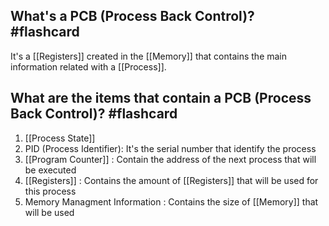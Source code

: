 ## What's a PCB (Process Back Control)? #flashcard 

It's a [[Registers]] created in the [[Memory]] that contains the main information related with a [[Process]]. 
<!--ID: 1680915668885-->


## What are the items that contain a PCB (Process Back Control)? #flashcard 
1. [[Process State]]
2. PID (Process Identifier): It's the serial number that identify the process 
3. [[Program Counter]] : Contain the address of the next process that will be executed 
4. [[Registers]] : Contains the amount of [[Registers]] that will be used for this process
5. Memory Managment Information : Contains the size of [[Memory]] that will be used
<!--ID: 1680915668887-->

